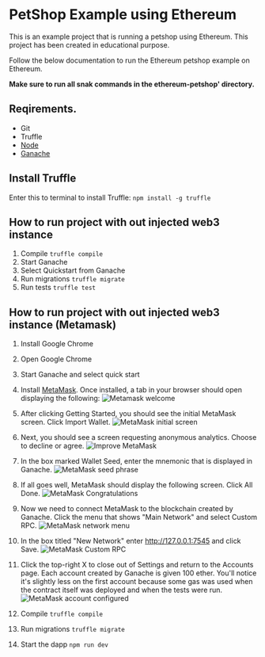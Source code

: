 # PetShop Example using Ethereum
This is an example project that is running a petshop using Ethereum.
This project has been created in educational purpose.

Follow the below documentation to run the Ethereum petshop example on Ethereum.

**Make sure to run all snak commands in the ethereum-petshop' directory.**

## Reqirements.
* Git
* Truffle
* [Node](https://nodejs.org/en/)
* [Ganache](http://truffleframework.com/ganache/)

## Install Truffle
Enter this to terminal to install Truffle:
```npm install -g truffle```

## How to run project with out injected web3 instance
1. Compile ```truffle compile```
2. Start Ganache
3. Select Quickstart from Ganache
3. Run migrations ```truffle migrate```
4. Run tests ```truffle test```

## How to run project with out injected web3 instance (Metamask)
1. Install Google Chrome
2. Open Google Chrome
3. Start Ganache and select quick start
4. Install [MetaMask](https://chrome.google.com/webstore/detail/metamask/nkbihfbeogaeaoehlefnkodbefgpgknn). Once installed, a tab in your browser should open displaying the following:
![Metamask welcome](https://truffleframework.com/img/tutorials/pet-shop/metamask-welcome.png)
5. After clicking Getting Started, you should see the initial MetaMask screen. Click Import Wallet.
![MetaMask initial screen](https://truffleframework.com/img/tutorials/pet-shop/metamask-initial.png)
5. Next, you should see a screen requesting anonymous analytics. Choose to decline or agree.
![Improve MetaMask](https://truffleframework.com/img/tutorials/pet-shop/metamask-analytics.png)
6. In the box marked Wallet Seed, enter the mnemonic that is displayed in Ganache.
![MetaMask seed phrase](https://truffleframework.com/img/tutorials/pet-shop/metamask-seed.png)
7. If all goes well, MetaMask should display the following screen. Click All Done.
![MetaMask Congratulations](https://truffleframework.com/img/tutorials/pet-shop/metamask-congratulations.png)
8. Now we need to connect MetaMask to the blockchain created by Ganache. Click the menu that shows "Main Network" and select Custom RPC.
![MetaMask network menu](https://truffleframework.com/img/tutorials/pet-shop/metamask-networkmenu.png)
9. In the box titled "New Network" enter http://127.0.0.1:7545 and click Save.
![MetaMask Custom RPC](https://truffleframework.com/img/tutorials/pet-shop/metamask-customrpc.png)
10. Click the top-right X to close out of Settings and return to the Accounts page.
Each account created by Ganache is given 100 ether. You'll notice it's slightly less on the first account because some gas was used when the contract itself was deployed and when the tests were run.
![MetaMask account configured](https://truffleframework.com/img/tutorials/pet-shop/metamask-account1.png)

1. Compile ```truffle compile```
3. Run migrations ```truffle migrate```
3. Start the dapp ```npm run dev```



